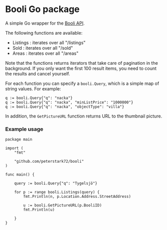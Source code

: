# Booli Go package

A simple Go wrapper for the [Booli API](https://www.booli.se/api).

The following functions are available:
* Listings : iterates over all "/listings"
* Sold : iterates over all "/sold"
* Areas : iterates over all "/areas"

Note that the functions returns iterators that take care of pagination in the background. If you only want the first 100 result items, you need to count the results and cancel yourself.

For each function you can specify a ```booli.Query```, which is a simple
map of string values. For example:
```
q := booli.Query{"q": "nacka"}
q := booli.Query{"q": "nacka", "minListPrice": "1000000"}
q := booli.Query{"q": "nacka", "objectType": "villa"}
```

In addition, the ```GetPictureURL``` function returns URL to the thumbnail picture.

### Example usage
```
package main

import (
	"fmt"

	"github.com/peterstark72/booli"
)

func main() {

	query := booli.Query{"q": "Tygelsjö"}

	for p := range booli.Listings(query) {
		fmt.Println(n, p.Location.Address.StreetAddress)

		u := booli.GetPictureURL(p.BooliID)
		fmt.Println(u)

	}
}
``` 
